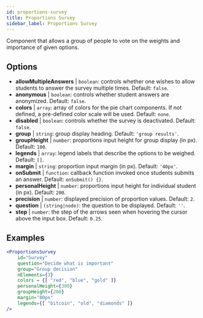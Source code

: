 ```yaml
---
id: proportions-survey
title: Proportions Survey
sidebar_label: Proportions Survey
---
```


Component that allows a group of people to vote on the weights and importance of given options.

## Options

* __allowMultipleAnswers__ | `boolean`: controls whether one wishes to allow students to answer the survey multiple times. Default: `false`.
* __anonymous__ | `boolean`: controls whether student answers are anonymized. Default: `false`.
* __colors__ | `array`: array of colors for the pie chart components. If not defined, a pre-defined color scale will be used. Default: `none`.
* __disabled__ | `boolean`: controls whether the survey is deactivated. Default: `false`.
* __group__ | `string`: group display heading. Default: `'group results'`.
* __groupHeight__ | `number`: proportions input height for group display (in px). Default: `100`.
* __legends__ | `array`: legend labels that describe the options to be weighed. Default: `[]`.
* __margin__ | `string`: proportion input margin (in px). Default: `'40px'`.
* __onSubmit__ | `function`: callback function invoked once students submits an answer. Default: `onSubmit() {}`.
* __personalHeight__ | `number`: proportions input height for individual student (in px). Default: `200`.
* __precision__ | `number`: displayed precision of proportion values. Default: `2`.
* __question__ | `(string|node)`: the question to be displayed. Default: `''`.
* __step__ | `number`: the step of the arrows seen when hovering the cursor above the input box. Default: `0.25`.


## Examples

```jsx live
<ProportionsSurvey 
    id="Survey"
    question="Decide what is important"
    group="Group decision"
    nElements={3}
    colors = {[ "red", "blue", "gold" ]}
    personalHeight={300}
    groupHeight={200}
    margin="80px"
    legends={[ "bitcoin", "old", "diamonds" ]}
/>
```




